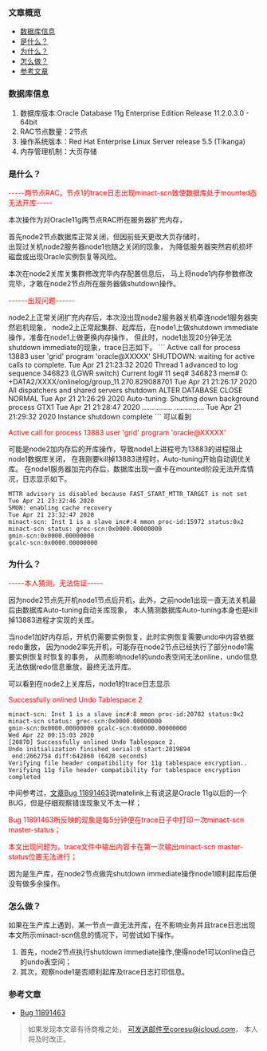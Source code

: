 ### 文章概览

- [数据库信息](#数据库信息)
- [是什么？](#是什么？) 
- [为什么？](#为什么？)
- [怎么做？](#怎么做？)  
- [参考文章](#参考文章)

### 数据库信息
1. 数据库版本:Oracle Database 11g Enterprise Edition Release 11.2.0.3.0 - 64bit
2. RAC节点数量：2节点
3. 操作系统版本：Red Hat Enterprise Linux Server release 5.5 (Tikanga)
4. 内存管理机制：大页存储


### 是什么？  
<p style="color:red">-----两节点RAC，节点1的trace日志出现minact-scn致使数据库处于mounted态无法开库-----</p>
本次操作为对Oracle11g两节点RAC所在服务器扩充内存， 

首先node2节点数据库正常关闭，但因前些天更改大页存储时，  
出现过关机node2服务器node1也随之关闭的现象，
为降低服务器突然宕机损坏磁盘或出现Oracle实例恢复等风险。


本次在node2关库关集群修改完毕内存配置信息后，
马上将node1内存参数修改完毕，才敢在node2节点所在服务器做shutdown操作。


<p style="color:red">------出现问题------</p>
node2上正常关闭扩充内存后，本次没出现node2服务器关机牵连node1服务器突然宕机现象，
node2上正常起集群、起库后，在node1上做shutdown immediate操作，准备在node1上做更换内存操作，
但此时，node1出现20分钟无法shutdown immediate的现象，trace日志如下。
```
Active call for process 13883 user 'grid' program 'oracle@XXXXX'
SHUTDOWN: waiting for active calls to complete.
Tue Apr 21 21:23:32 2020
Thread 1 advanced to log sequence 346823 (LGWR switch)
  Current log# 11 seq# 346823 mem# 0:
   +DATA2/XXXX/onlinelog/group_11.270.829088701
Tue Apr 21 21:26:17 2020
All dispatchers and shared servers shutdown
ALTER DATABASE CLOSE NORMAL
Tue Apr 21 21:26:29 2020
Auto-tuning: Shutting down background process GTX1
Tue Apr 21 21:28:47 2020
...............
...............
Tue Apr 21 21:29:32 2020
Instance shutdown complete
```
可以看到 

<p style="color:red">Active call for process 13883 user 'grid' program 'oracle@XXXXX'</p>

可能是node2加内存后的开库操作，导致node1上进程号为13883的进程阻止node1数据库关闭，
在我刚要kill掉13883进程时，Auto-tuning开始自动调优关库。
在node1服务器加完内存后，数据库出现一直卡在mounted阶段无法开库情况，日志显示如下。


```
MTTR advisory is disabled because FAST_START_MTTR_TARGET is not set
Tue Apr 21 23:32:46 2020
SMON: enabling cache recovery
Tue Apr 21 23:32:47 2020
minact-scn: Inst 1 is a slave inc#:4 mmon proc-id:15972 status:0x2
minact-scn status: grec-scn:0x0000.00000000 
gmin-scn:0x0000.00000000 
gcalc-scn:0x0000.00000000
```

### 为什么？  
<p style="color:red">-----本人猜测，无法佐证-----</p>
因为node2节点先开机node1节点后开机，此外，之前node1出现一直无法关机最后由数据库Auto-tuning自动关库现象，
本人猜测数据库Auto-tuning本身也是kill掉13883进程才实现的关库。


当node1加好内存后，开机仍需要实例恢复，此时实例恢复需要undo中内容依据redo重放，
因为node2率先开机，可能存在node2节点已经执行了部分node1需要实例恢复时恢复的事务，
从而影响node1的undo表空间无法online，undo信息无法依据redo信息重放，最终无法开库。

可以看到在node2上关库后，node1的trace日志显示<p style="color:red">Successfully onlined Undo Tablespace 2</p>
```
minact-scn: Inst 1 is a slave inc#:8 mmon proc-id:20782 status:0x2
minact-scn status: grec-scn:0x0000.00000000 
gmin-scn:0x0000.00000000 gcalc-scn:0x0000.00000000
Wed Apr 22 00:15:03 2020
[20870] Successfully onlined Undo Tablespace 2.
Undo initialization finished serial:0 start:2019894
 end:2662754 diff:642860 (6428 seconds)
Verifying file header compatibility for 11g tablespace encryption..
Verifying 11g file header compatibility for tablespace encryption 
completed

```


中间参考过，[文章Bug 11891463](https://blog.csdn.net/xhailing/article/details/12912317)说matelink上有说这是Oracle 11g以后的一个BUG，但是仔细观察错误现象又不太一样；

<p style="color:red">Bug 11891463所反映的现象是每5分钟便在trace日子中打印一次minact-scn master-status；</p><p style="color:red">
本文出现问题为，trace文件中输出内容卡在第一次输出minact-scn master-status位置无法进行；</p>
因为是生产库，在node2节点做完shutdown immediate操作node1顺利起库后便没有做多余操作。

### 怎么做？
如果在生产库上遇到，某一节点一直无法开库，在不影响业务并且trace日志出现本文所示minact-scn信息的情况下，可尝试如下操作。
1. 首先，node2节点执行shutdown immediate操作,使得node1可以online自己的undo表空间；
2. 其次，观察node1是否顺利起库及trace日志打印信息。



### 参考文章   
 - [Bug 11891463](https://blog.csdn.net/xhailing/article/details/12912317)







> 如果发现本文章有待商榷之处，
> 可发送邮件至coresu@icloud.com，
> 本人将及时改正。
